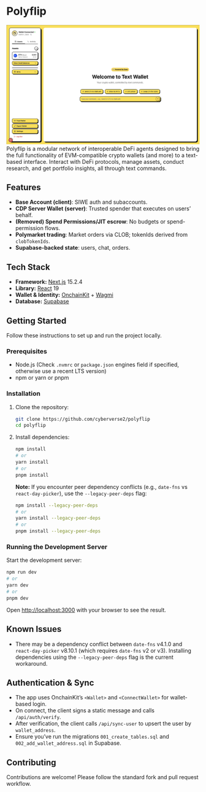# Polyflip

![polyflip](/public/home.png)
Polyflip is a modular network of interoperable DeFi agents designed to bring the full functionality of EVM-compatible crypto wallets (and more) to a text-based interface. Interact with DeFi protocols, manage assets, conduct research, and get portfolio insights, all through text commands.

## Features

- **Base Account (client)**: SIWE auth and subaccounts.
- **CDP Server Wallet (server)**: Trusted spender that executes on users’ behalf.
- **(Removed) Spend Permissions/JIT escrow**: No budgets or spend-permission flows.
- **Polymarket trading**: Market orders via CLOB; tokenIds derived from `clobTokenIds`.
- **Supabase-backed state**: users, chat, orders.

## Tech Stack

- **Framework:** [Next.js](https://nextjs.org/) 15.2.4
- **Library:** [React](https://reactjs.org/) 19
- **Wallet & Identity:** [OnchainKit](https://onchainkit.xyz) + [Wagmi](https://wagmi.sh)
- **Database:** [Supabase](https://supabase.com)

## Getting Started

Follow these instructions to set up and run the project locally.

### Prerequisites

- Node.js (Check `.nvmrc` or `package.json` engines field if specified, otherwise use a recent LTS version)
- npm or yarn or pnpm

### Installation

1. Clone the repository:

   ```bash
   git clone https://github.com/cyberverse2/polyflip
   cd polyflip
   ```

2. Install dependencies:

   ```bash
   npm install
   # or
   yarn install
   # or
   pnpm install
   ```

   **Note:** If you encounter peer dependency conflicts (e.g., `date-fns` vs `react-day-picker`), use the `--legacy-peer-deps` flag:

   ```bash
   npm install --legacy-peer-deps
   # or
   yarn install --legacy-peer-deps
   # or
   pnpm install --legacy-peer-deps
   ```

### Running the Development Server

Start the development server:

```bash
npm run dev
# or
yarn dev
# or
pnpm dev
```

Open [http://localhost:3000](http://localhost:3000) with your browser to see the result.

## Known Issues

- There may be a dependency conflict between `date-fns` v4.1.0 and `react-day-picker` v8.10.1 (which requires `date-fns` v2 or v3). Installing dependencies using the `--legacy-peer-deps` flag is the current workaround.

## Authentication & Sync

- The app uses OnchainKit’s `<Wallet>` and `<ConnectWallet>` for wallet-based login.
- On connect, the client signs a static message and calls `/api/auth/verify`.
- After verification, the client calls `/api/sync-user` to upsert the user by `wallet_address`.
- Ensure you’ve run the migrations `001_create_tables.sql` and `002_add_wallet_address.sql` in Supabase.

## Contributing

Contributions are welcome! Please follow the standard fork and pull request workflow.
